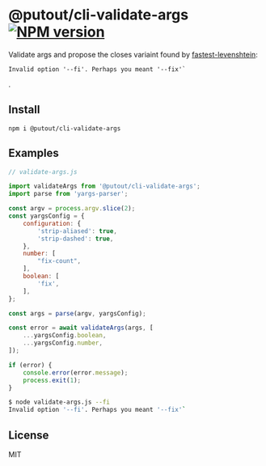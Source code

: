 # @putout/cli-validate-args [![NPM version][NPMIMGURL]][NPMURL]

[NPMIMGURL]: https://img.shields.io/npm/v/@putout/cli-validate-args.svg?style=flat&longCache=true
[NPMURL]: https://npmjs.org/package/@putout/cli-validate-args"npm"

Validate args and propose the closes variaint found by [fastest-levenshtein](https://www.npmjs.com/package/fastest-levenshtein):

```
Invalid option '--fi'. Perhaps you meant '--fix'`
```
.

## Install

```
npm i @putout/cli-validate-args
```

## Examples

```js
// validate-args.js

import validateArgs from '@putout/cli-validate-args';
import parse from 'yargs-parser';

const argv = process.argv.slice(2);
const yargsConfig = {
    configuration: {
        'strip-aliased': true,
        'strip-dashed': true,
    },
    number: [
        "fix-count",
    ],
    boolean: [
        'fix',
    ],
};

const args = parse(argv, yargsConfig);

const error = await validateArgs(args, [
    ...yargsConfig.boolean,
    ...yargsConfig.number,
]);

if (error) {
    console.error(error.message);
    process.exit(1);
}
```

```sh
$ node validate-args.js --fi
Invalid option '--fi'. Perhaps you meant '--fix'`
```
## License

MIT


